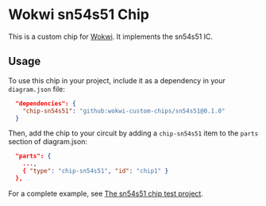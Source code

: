 # Wokwi sn54s51 Chip

This is a custom chip for [Wokwi](https://wokwi.com/). It implements the sn54s51 IC.

## Usage

To use this chip in your project, include it as a dependency in your `diagram.json` file:

```json
  "dependencies": {
    "chip-sn54s51": "github:wokwi-custom-chips/sn54s51@0.1.0"
  }
```

Then, add the chip to your circuit by adding a `chip-sn54s51` item to the `parts` section of diagram.json:

```json
  "parts": {
    ...,
    { "type": "chip-sn54s51", "id": "chip1" }
  },
```

For a complete example, see [The sn54s51 chip test project](https://wokwi.com/projects/399368479628075009).
